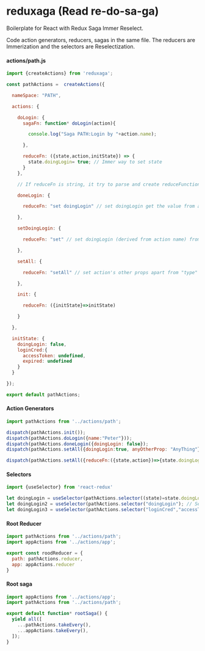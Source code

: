 # reduxaga (Read re-do-sa-ga)
Boilerplate for React with Redux Saga Immer Reselect.

Code action generators, reducers, sagas in the same file. The reducers are Immerization and the selectors are Reselectization.

#### actions/path.js
```javascript
import {createActions} from 'reduxaga';

const pathActions =  createActions({

  nameSpace: "PATH",

  actions: {

    doLogin: {
      sagaFn: function* doLogin(action){

        console.log("Saga PATH:Login by "+action.name);

      },

      reduceFn: ({state,action,initState}) => {
        state.doingLogin= true; // Immer way to set state
      }
    },

    // If reduceFn is string, it try to parse and create reduceFunction for you.

    doneLogin: {

      reduceFn: "set doingLogin" // set doingLogin get the value from action.doingLogin

    },

    setDoingLogin: {

      reduceFn: "set" // set doingLogin (derived from action name) from action.doingLogin

    },

    setAll: {

      reduceFn: "setAll" // set action's other props apart from "type" and "subType"

    },

    init: {

      reduceFn: ({initState}=>initState)

    }

  },

  initState: {
    doingLogin: false,
    loginCred:{
      accessToken: undefined,
      expired: undefined
    }
  }

});

export default pathActions;
```

#### Action Generators
```javascript
import pathActions from '../actions/path';

dispatch(pathActions.init()); 
dispatch(pathActions.doLogin({name:"Peter"}));
dispatch(pathActions.doneLogin({doingLogin: false});
dispatch(pathActions.setAll({doingLogin:true, anyOtherProp: "AnyThing"});

dispatch(pathActions.setAll({reduceFn:({state,action})=>{state.doingLogin:undefined}})); // reduceFn can be sent with actions

```

#### Selectors
```javascript
import {useSelector} from 'react-redux'

let doingLogin = useSelector(pathActions.selector((state)=state.doingLogin)); // Only select state on the 'path' branch
let doingLogin2 = useSelector(pathActions.selector("doingLogin"); // Select path.doingLogin 
let doingLogin3 = useSelector(pathActions.selector("loginCred","accessToken")); Select path.doingLogin.accessToken

```


#### Root Reducer
```javascript
import pathActions from '../actions/path';
import appActions from '../actions/app';

export const roodReducer = {
  path: pathActions.reducer,
  app: appActions.reducer
}
```

#### Root saga
```javascript
import appActions from '../actions/app';
import pathActions from '../actions/path';

export default function* rootSaga() {
  yield all([
    ...pathActions.takeEvery(),
    ...appActions.takeEvery(),
  ]);
}
```
